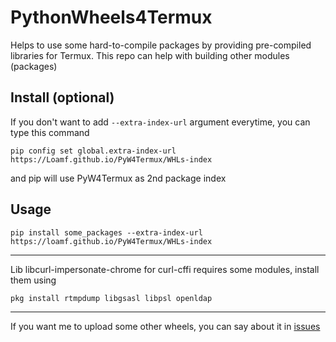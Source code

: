 # PythonWheels4Termux
Helps to use some hard-to-compile packages by providing pre-compiled libraries for Termux.​ This​ repo​ can​ help​ with building other modules (packages)

## Install (optional)
If you don't want to add ```--extra-index-url``` argument everytime, you can type this command
```
pip config set global.extra-index-url https://Loamf.github.io/PyW4Termux/WHLs-index
```
and pip will use PyW4Termux as 2nd package index

## Usage
```
pip install some_packages --extra-index-url https://loamf.github.io/PyW4Termux/WHLs-index
```
________________________________________

Lib libcurl-impersonate-chrome for curl-cffi requires some modules, install them using
```
pkg install rtmpdump libgsasl libpsl openldap
```

________________________________________

If you want me to upload some other wheels, you can say about it in [issues](https://github.com/Loamf/PyW4Termux/issues)


